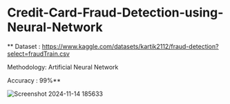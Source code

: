 # Credit-Card-Fraud-Detection-using-Neural-Network
 ** Dataset : https://www.kaggle.com/datasets/kartik2112/fraud-detection?select=fraudTrain.csv

  Methodology: Artificial Neural Network

  Accuracy : 99%**
  
  ![Screenshot 2024-11-14 185633](https://github.com/user-attachments/assets/3882cf69-8599-4de4-a28d-7d9319fc40e1)
